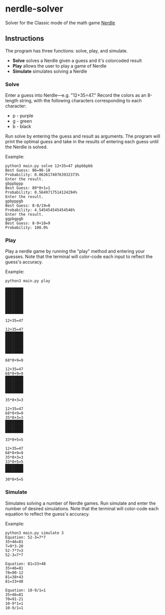 # nerdle-solver
Solver for the Classic mode of the math game [Nerdle](https://nerdlegame.com/)

## Instructions

The program has three functions: solve, play, and simulate. 

- **Solve** solves a Nerdle given a guess and it's colorcoded result
- **Play** allows the user to play a game of Nerdle
- **Simulate** simulates solving a Nerdle

### Solve

Enter a guess into Nerdle—e.g. "12+35=47."
Record the colors as an 8-length string, with the following characters corresponding to each character: 

- p - purple
- g - green
- b - black

Run solve by entering the guess and result as arguments. The program will print the optimal guess and take in the results of entering each guess until the Nerdle is solved.

Example:

```
python3 main.py solve 12+35=47 pbpbbpbb
Best Guess: 86=96-10
Probability: 0.06261740763932373%
Enter the result.
gbppbppp
Best Guess: 89*0+1=1
Probability: 0.5649717514124294%
Enter the result.
gpbpppgb
Best Guess: 8-0/19=8
Probability: 4.545454545454546%
Enter the result.
ggpbgpgb
Best Guess: 8-9+10=9
Probability: 100.0%
```

### Play

Play a nerdle game by running the "play" method and entering your guesses. Note that the terminal will color-code each input to reflect the guess's accuracy.

Example:

```
python3 main.py play                   

████████
████████
████████
████████
████████
████████

12+35=47

12+35=47
████████
████████
████████
████████
████████

68*0+9=9

12+35=47
68*0+9=9
████████
████████
████████
████████

35*0+3=3

12+35=47
68*0+9=9
35*0+3=3
████████
████████
████████

33*0+5=5

12+35=47
68*0+9=9
35*0+3=3
33*0+5=5
████████
████████

30*0+5=5
```

### Simulate

Simulates solving a number of Nerdle games. Run simulate and enter the number of desired simulations. Note that the terminal will color-code each equation to reflect the guess's accuracy.

Example:

```
python3 main.py simulate 3
Equation: 52-3=7*7
35+46=81
7=9*3-20
52-7*7=3
52-3=7*7

Equation: 81=33+48
35+46=81
78=90-12
81=38+43
81=33+48

Equation: 10-9/1=1
35+46=81
70=91-21
10-9*1=1
10-9/1=1
```
